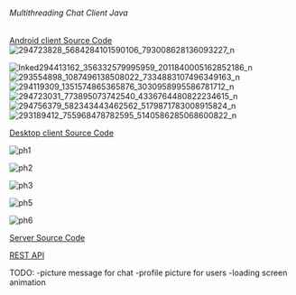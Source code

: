 ###### Multithreading Chat Client Java

[Android client Source Code](https://github.com/GherasimGeorgian/CodexMobile)
![294723828_5684284101590106_793008628136093227_n](https://user-images.githubusercontent.com/63847951/180189604-93a55414-659e-4a18-998b-96d5ed6d66ac.png=100x20)

![Inked294413162_356332579995959_2011840005162852186_n](https://user-images.githubusercontent.com/63847951/180190161-7ad103e1-2baa-4897-b699-20b309abf36c.jpg)
![293554898_1087496138508022_7334883107496349163_n](https://user-images.githubusercontent.com/63847951/180190213-ff9d6599-5b8b-4cfd-9c53-24bdadc31066.png)
![294119309_1351574865365876_3030958995586781712_n](https://user-images.githubusercontent.com/63847951/180190247-866bcf08-5704-46ea-ba3f-5dedc131772f.png)
![294723031_773895073742540_4336764480822234615_n](https://user-images.githubusercontent.com/63847951/180190329-82214cec-48b1-4ef4-9726-dc83ed955bd9.png)
![294756379_582343443462562_5179871783008915824_n](https://user-images.githubusercontent.com/63847951/180190362-6e933951-a5df-4915-a705-8e4482a37bbb.png)
![293189412_755968478782595_5140586285068600822_n](https://user-images.githubusercontent.com/63847951/180190375-0ee19491-e6e6-477b-829d-3510832f0114.png)


[Desktop client Source Code](https://github.com/GherasimGeorgian/codexprj/tree/master/DesktopClientCodex/src/main)

![ph1](https://user-images.githubusercontent.com/63847951/180188462-e373bbf0-f9c8-4a66-8425-44766c7ea32b.JPG)

![ph2](https://user-images.githubusercontent.com/63847951/180188538-3bef6c95-7ea9-4461-8bd9-660b0b7b7d07.JPG)

![ph3](https://user-images.githubusercontent.com/63847951/180188585-48a10511-16fc-4e10-a2bb-0cc13df0a605.JPG)

![ph5](https://user-images.githubusercontent.com/63847951/180188661-375068d5-65f1-43bc-b2a5-7661e7a99a08.JPG)

![ph6](https://user-images.githubusercontent.com/63847951/180188720-7993543b-1e2c-4ccc-8f80-581f748da35f.JPG)

[Server Source Code](https://github.com/GherasimGeorgian/codexprj/tree/master/ServerChatFX/src/main/java/chat)

[REST API](https://github.com/GherasimGeorgian/codexprj/tree/master/REST_Codex/src/main/java)

TODO:
-picture message for chat
-profile picture for users
-loading screen animation
